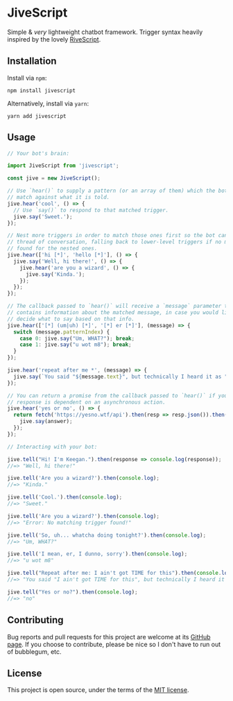 # JiveScript

Simple & _very_ lightweight chatbot framework. Trigger syntax heavily inspired by the lovely [RiveScript](https://github.com/aichaos/rivescript-js).

## Installation

Install via `npm`:

```
npm install jivescript
```

Alternatively, install via `yarn`:

```
yarn add jivescript
```

## Usage

```js
// Your bot's brain:

import JiveScript from 'jivescript';

const jive = new JiveScript();

// Use `hear()` to supply a pattern (or an array of them) which the bot can
// match against what it is told.
jive.hear('cool', () => {
  // Use `say()` to respond to that matched trigger.
  jive.say('Sweet.');
});

// Nest more triggers in order to match those ones first so the bot can follow a
// thread of conversation, falling back to lower-level triggers if no match is
// found for the nested ones.
jive.hear(['hi [*]', 'hello [*]'], () => {
  jive.say('Well, hi there!', () => {
    jive.hear('are you a wizard', () => {
      jive.say('Kinda.');
    });
  });
});

// The callback passed to `hear()` will receive a `message` parameter that
// contains information about the matched message, in case you would like to
// decide what to say based on that info.
jive.hear(['[*] (um|uh) [*]', '[*] er [*]'], (message) => {
  switch (message.patternIndex) {
    case 0: jive.say("Um, WHAT?"); break;
    case 1: jive.say("u wot m8"); break;
  }
});

jive.hear('repeat after me *', (message) => {
  jive.say(`You said "${message.text}", but technically I heard it as "${message.interpreted}"`);
});

// You can return a promise from the callback passed to `hear()` if your
// response is dependent on an asynchronous action.
jive.hear('yes or no', () => {
  return fetch('https://yesno.wtf/api').then(resp => resp.json()).then(({ answer }) => {
    jive.say(answer);
  });
});
```

```js
// Interacting with your bot:

jive.tell("Hi! I'm Keegan.").then(response => console.log(response));
//=> "Well, hi there!"

jive.tell('Are you a wizard?').then(console.log);
//=> "Kinda."

jive.tell('Cool.').then(console.log);
//=> "Sweet."

jive.tell('Are you a wizard?').then(console.log);
//=> "Error: No matching trigger found!"

jive.tell('So, uh... whatcha doing tonight?').then(console.log);
//=> "Um, WHAT?"

jive.tell('I mean, er, I dunno, sorry').then(console.log);
//=> "u wot m8"

jive.tell("Repeat after me: I ain't got TIME for this").then(console.log);
//=> "You said "I ain't got TIME for this", but technically I heard it as "i aint got time for this"

jive.tell("Yes or no?").then(console.log);
//=> "no"
```

## Contributing

Bug reports and pull requests for this project are welcome at its [GitHub page](https://github.com/kjleitz/jivescript). If you choose to contribute, please be nice so I don't have to run out of bubblegum, etc.

## License

This project is open source, under the terms of the [MIT license](https://github.com/kjleitz/jivescript/blob/master/LICENSE).
